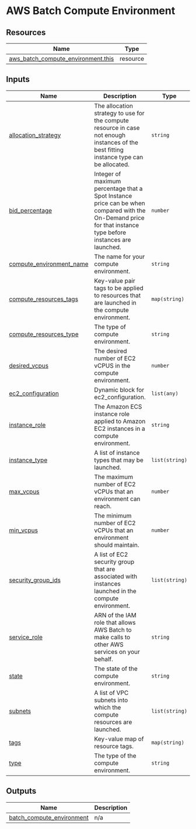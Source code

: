 # AWS Batch Compute Environment

## Resources

| Name | Type |
|------|------|
| [aws_batch_compute_environment.this](https://registry.terraform.io/providers/hashicorp/aws/latest/docs/resources/batch_compute_environment) | resource |

## Inputs

| Name | Description | Type | Default | Required |
|------|-------------|------|---------|:--------:|
| <a name="input_allocation_strategy"></a> [allocation\_strategy](#input\_allocation\_strategy) | The allocation strategy to use for the compute resource in case not enough instances of the best fitting instance type can be allocated. | `string` | `"BEST_FIT"` | no |
| <a name="input_bid_percentage"></a> [bid\_percentage](#input\_bid\_percentage) | Integer of maximum percentage that a Spot Instance price can be when compared with the On-Demand price for that instance type before instances are launched. | `number` | `0` | no |
| <a name="input_compute_environment_name"></a> [compute\_environment\_name](#input\_compute\_environment\_name) | The name for your compute environment. | `string` | n/a | yes |
| <a name="input_compute_resources_tags"></a> [compute\_resources\_tags](#input\_compute\_resources\_tags) | Key-value pair tags to be applied to resources that are launched in the compute environment. | `map(string)` | `{}` | no |
| <a name="input_compute_resources_type"></a> [compute\_resources\_type](#input\_compute\_resources\_type) | The type of compute environment. | `string` | n/a | yes |
| <a name="input_desired_vcpus"></a> [desired\_vcpus](#input\_desired\_vcpus) | The desired number of EC2 vCPUS in the compute environment. | `number` | `0` | no |
| <a name="input_ec2_configuration"></a> [ec2\_configuration](#input\_ec2\_configuration) | Dynamic block for ec2\_configuration. | `list(any)` | `[]` | no |
| <a name="input_instance_role"></a> [instance\_role](#input\_instance\_role) | The Amazon ECS instance role applied to Amazon EC2 instances in a compute environment. | `string` | `null` | no |
| <a name="input_instance_type"></a> [instance\_type](#input\_instance\_type) | A list of instance types that may be launched. | `list(string)` | `[]` | no |
| <a name="input_max_vcpus"></a> [max\_vcpus](#input\_max\_vcpus) | The maximum number of EC2 vCPUs that an environment can reach. | `number` | n/a | yes |
| <a name="input_min_vcpus"></a> [min\_vcpus](#input\_min\_vcpus) | The minimum number of EC2 vCPUs that an environment should maintain. | `number` | `0` | no |
| <a name="input_security_group_ids"></a> [security\_group\_ids](#input\_security\_group\_ids) | A list of EC2 security group that are associated with instances launched in the compute environment. | `list(string)` | `[]` | no |
| <a name="input_service_role"></a> [service\_role](#input\_service\_role) | ARN of the IAM role that allows AWS Batch to make calls to other AWS services on your behalf. | `string` | n/a | yes |
| <a name="input_state"></a> [state](#input\_state) | The state of the compute environment. | `string` | `"ENABLED"` | no |
| <a name="input_subnets"></a> [subnets](#input\_subnets) | A list of VPC subnets into which the compute resources are launched. | `list(string)` | n/a | yes |
| <a name="input_tags"></a> [tags](#input\_tags) | Key-value map of resource tags. | `map(string)` | `{}` | no |
| <a name="input_type"></a> [type](#input\_type) | The type of the compute environment. | `string` | n/a | yes |

## Outputs

| Name | Description |
|------|-------------|
| <a name="output_batch_compute_environment"></a> [batch\_compute\_environment](#output\_batch\_compute\_environment) | n/a |
